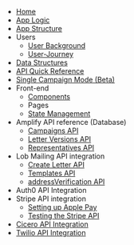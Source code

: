* [Home](home)
* [App Logic](App-Logic)
* [App Structure](App-Structure)
* Users
  * [User Background](User-Background)
  * [User-Journey](User-Journey)
* [Data Structures](Data-Structures)
* [API Quick Reference](Amplify-API-Reference)
* [Single Campaign Mode (Beta)](Single-Campaign-Mode)
* Front-end
  * [Components](components)
  * Pages
  * [State Management](State-Management)
* Amplify API reference (Database)
  * [Campaigns API](Campaigns-API-Endpoints)
  * [Letter Versions API](Letter_Versions-API-Endpoints)
  * [Representatives API](Representatives-API-Endpoints)
* Lob Mailing API integration
  * [Create Letter API](Create-Letter-endpoint)
  * [Templates API](Retrieving-a-letter-template)
  * [addressVerification API](Validating-a-mailing-address)
* Auth0 API Integration
* Stripe API integration
  * [Setting up Apple Pay](Setting-up-Apple-Pay)
  * [Testing the Stripe API](Stripe-API-Endpoint)
* [Cicero API Integration](Cicero-API-Integration)
* [Twilio API Integration](Twilio-API-Integration)

